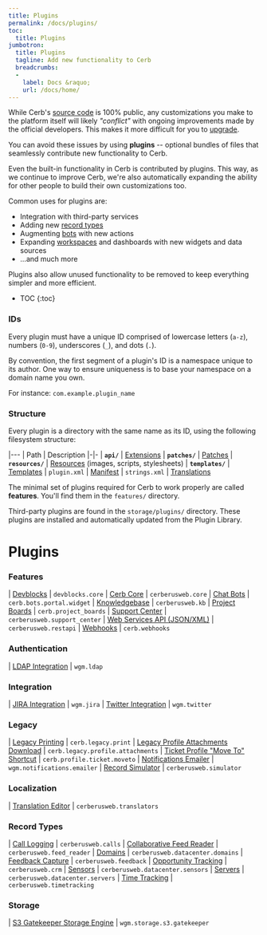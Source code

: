 ```yaml
---
title: Plugins
permalink: /docs/plugins/
toc:
  title: Plugins
jumbotron:
  title: Plugins
  tagline: Add new functionality to Cerb
  breadcrumbs:
  -
    label: Docs &raquo;
    url: /docs/home/
---
```


While Cerb's [source code](https://github.com/cerb/cerb-release/) is 100% public, any customizations you make to the platform itself will likely _"conflict"_ with ongoing improvements made by the official developers. This makes it more difficult for you to [upgrade](/docs/upgrading/).

You can avoid these issues by using **plugins** -- optional bundles of files that seamlessly contribute new functionality to Cerb.

Even the built-in functionality in Cerb is contributed by plugins. This way, as we continue to improve Cerb, we're also automatically expanding the ability for other people to build their own customizations too.

Common uses for plugins are:

* Integration with third-party services
* Adding new [record types](/docs/records/)
* Augmenting [bots](/docs/bots/) with new actions
* Expanding [workspaces](/docs/workspaces/) and dashboards with new widgets and data sources
* ...and much more

Plugins also allow unused functionality to be removed to keep everything simpler and more efficient.

* TOC
{:toc}

### IDs

Every plugin must have a unique ID comprised of lowercase letters (`a-z`), numbers (`0-9`), underscores (`_`), and dots (`.`).

By convention, the first segment of a plugin's ID is a namespace unique to its author. One way to ensure uniqueness is to base your namespace on a domain name you own.

For instance: `com.example.plugin_name`

### Structure

Every plugin is a directory with the same name as its ID, using the following filesystem structure:

|---
| Path | Description
|-|-
| **`api/`** 				| [Extensions](/docs/plugins/extensions/)
| **`patches/`** 		| [Patches](/docs/plugins/patches/)
| **`resources/`** 	| [Resources](/docs/plugins/resources/) (images, scripts, stylesheets)
| **`templates/`** 	| [Templates](/docs/plugins/templates/)
| `plugin.xml` 			| [Manifest](/docs/plugins/manifests/)
| `strings.xml` 		| [Translations](/docs/plugins/translations/)

The minimal set of plugins required for Cerb to work properly are called **features**. You'll find them in the `features/` directory.

Third-party plugins are found in the `storage/plugins/` directory. These plugins are installed and automatically updated from the Plugin Library.

# Plugins

### Features

| [Devblocks](/docs/plugins/devblocks.core/) | `devblocks.core`
| [Cerb Core](/docs/plugins/cerberusweb.core/) | `cerberusweb.core`
| [Chat Bots](/docs/plugins/cerb.bots.portal.widget/) | `cerb.bots.portal.widget`
| [Knowledgebase](/docs/plugins/cerberusweb.kb/) | `cerberusweb.kb`
| [Project Boards](/docs/plugins/cerb.project_boards/) | `cerb.project_boards`
| [Support Center](/docs/plugins/cerberusweb.support_center/) | `cerberusweb.support_center`
| [Web Services API (JSON/XML)](/docs/plugins/cerberusweb.restapi/) | `cerberusweb.restapi`
| [Webhooks](/docs/plugins/cerb.webhooks/) | `cerb.webhooks`

### Authentication

| [LDAP Integration](/docs/plugins/wgm.ldap/) | `wgm.ldap`

### Integration

| [JIRA Integration](/docs/plugins/wgm.jira/) | `wgm.jira`
| [Twitter Integration](/docs/plugins/wgm.twitter/) | `wgm.twitter`

### Legacy

| [Legacy Printing](/docs/plugins/cerb.legacy.print/) | `cerb.legacy.print`
| [Legacy Profile Attachments Download](/docs/plugins/cerb.legacy.profile.attachments/) | `cerb.legacy.profile.attachments`
| [Ticket Profile "Move To" Shortcut](/docs/plugins/cerb.profile.ticket.moveto/) | `cerb.profile.ticket.moveto`
| [Notifications Emailer](/docs/plugins/wgm.notifications.emailer/) | `wgm.notifications.emailer`
| [Record Simulator](/docs/plugins/cerberusweb.simulator/) | `cerberusweb.simulator`

### Localization

| [Translation Editor](/docs/plugins/cerberusweb.translators/) | `cerberusweb.translators`

### Record Types

| [Call Logging](/docs/plugins/cerberusweb.calls/) | `cerberusweb.calls`
| [Collaborative Feed Reader](/docs/plugins/cerberusweb.feed_reader/) | `cerberusweb.feed_reader`
| [Domains](/docs/plugins/cerberusweb.datacenter.domains/) | `cerberusweb.datacenter.domains`
| [Feedback Capture](/docs/plugins/cerberusweb.feedback/) | `cerberusweb.feedback`
| [Opportunity Tracking](/docs/plugins/cerberusweb.crm/) | `cerberusweb.crm`
| [Sensors](/docs/plugins/cerberusweb.datacenter.sensors/) | `cerberusweb.datacenter.sensors`
| [Servers](/docs/plugins/cerberusweb.datacenter.servers/) | `cerberusweb.datacenter.servers`
| [Time Tracking](/docs/plugins/cerberusweb.timetracking/) | `cerberusweb.timetracking`

### Storage

| [S3 Gatekeeper Storage Engine](/docs/plugins/wgm.storage.s3.gatekeeper/) | `wgm.storage.s3.gatekeeper`
